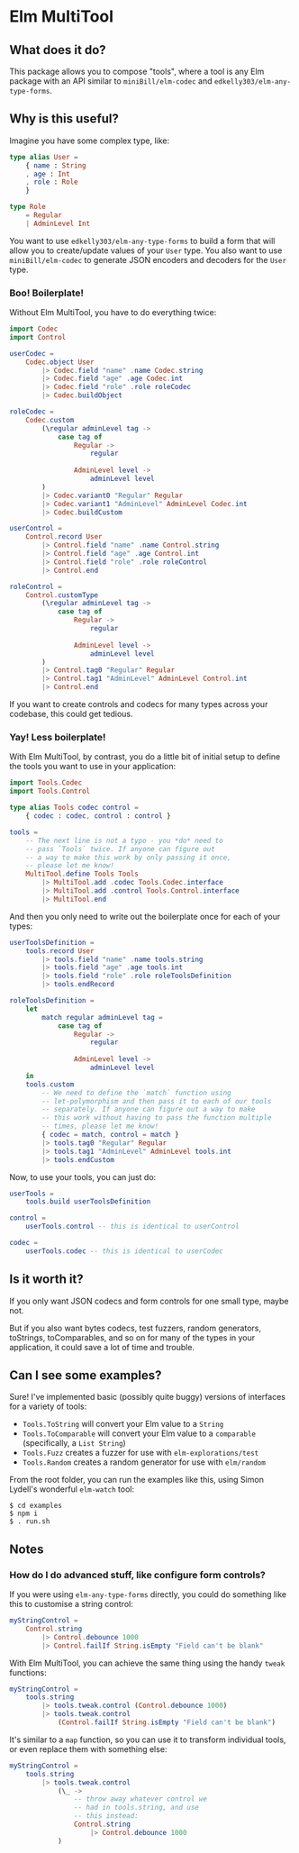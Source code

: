 # Elm MultiTool

## What does it do?

This package allows you to compose "tools", where a tool is any Elm package with an API 
similar to `miniBill/elm-codec` and `edkelly303/elm-any-type-forms`.

## Why is this useful?

Imagine you have some complex type, like:

```elm
type alias User = 
    { name : String
    , age : Int
    , role : Role
    }

type Role 
    = Regular
    | AdminLevel Int
```

You want to use `edkelly303/elm-any-type-forms` to build a form 
that will allow you to create/update values of your `User` type. You also 
want to use `miniBill/elm-codec` to generate JSON encoders and decoders for the 
`User` type.

### Boo! Boilerplate!

Without Elm MultiTool, you have to do everything twice:

```elm
import Codec
import Control

userCodec = 
    Codec.object User
        |> Codec.field "name" .name Codec.string
        |> Codec.field "age" .age Codec.int
        |> Codec.field "role" .role roleCodec
        |> Codec.buildObject

roleCodec =
    Codec.custom 
        (\regular adminLevel tag ->
            case tag of 
                Regular -> 
                    regular
                
                AdminLevel level -> 
                    adminLevel level
        )
        |> Codec.variant0 "Regular" Regular
        |> Codec.variant1 "AdminLevel" AdminLevel Codec.int
        |> Codec.buildCustom

userControl = 
    Control.record User
        |> Control.field "name" .name Control.string
        |> Control.field "age" .age Control.int
        |> Control.field "role" .role roleControl
        |> Control.end

roleControl =
    Control.customType
        (\regular adminLevel tag ->
            case tag of 
                Regular -> 
                    regular
               
                AdminLevel level -> 
                    adminLevel level
        )
        |> Control.tag0 "Regular" Regular
        |> Control.tag1 "AdminLevel" AdminLevel Control.int
        |> Control.end
```
If you want to create controls and codecs for many types across your codebase, this could get tedious.

### Yay! Less boilerplate!

With Elm MultiTool, by contrast, you do a little bit of initial setup to define the tools you want to use in your application:

```elm
import Tools.Codec
import Tools.Control

type alias Tools codec control = 
    { codec : codec, control : control }

tools =
    -- The next line is not a typo - you *do* need to 
    -- pass `Tools` twice. If anyone can figure out 
    -- a way to make this work by only passing it once, 
    -- please let me know!
    MultiTool.define Tools Tools 
        |> MultiTool.add .codec Tools.Codec.interface
        |> MultiTool.add .control Tools.Control.interface
        |> MultiTool.end
```

And then you only need to write out the boilerplate once for each of your types:

```elm
userToolsDefinition = 
    tools.record User
        |> tools.field "name" .name tools.string
        |> tools.field "age" .age tools.int
        |> tools.field "role" .role roleToolsDefinition
        |> tools.endRecord

roleToolsDefinition =
    let
        match regular adminLevel tag =
            case tag of 
                Regular -> 
                    regular
                    
                AdminLevel level -> 
                    adminLevel level
    in
    tools.custom 
        -- We need to define the `match` function using 
        -- let-polymorphism and then pass it to each of our tools 
        -- separately. If anyone can figure out a way to make 
        -- this work without having to pass the function multiple 
        -- times, please let me know!
        { codec = match, control = match } 
        |> tools.tag0 "Regular" Regular
        |> tools.tag1 "AdminLevel" AdminLevel tools.int
        |> tools.endCustom
```

Now, to use your tools, you can just do:

```elm
userTools = 
    tools.build userToolsDefinition

control = 
    userTools.control -- this is identical to userControl

codec = 
    userTools.codec -- this is identical to userCodec
```

## Is it worth it?

If you only want JSON codecs and form controls for one small type, maybe not. 

But if you also want bytes codecs, test fuzzers, random generators, toStrings, toComparables, and so on for many of the types in your application, it could save a lot of time and trouble.

## Can I see some examples?

Sure! I've implemented basic (possibly quite buggy) versions of interfaces for a variety of tools: 
* `Tools.ToString` will convert your Elm value to a `String`
* `Tools.ToComparable` will convert your Elm value to a `comparable` (specifically, a `List String`)
* `Tools.Fuzz` creates a fuzzer for use with `elm-explorations/test`
* `Tools.Random` creates a random generator for use with `elm/random`

From the root folder, you can run the examples like this, using Simon Lydell's wonderful `elm-watch` tool:

```console
$ cd examples
$ npm i
$ . run.sh
```

## Notes

### How do I do advanced stuff, like configure form controls?

If you were using `elm-any-type-forms` directly, you could do something like this to customise a string control:

```elm
myStringControl = 
    Control.string
        |> Control.debounce 1000
        |> Control.failIf String.isEmpty "Field can't be blank"
```

With Elm MultiTool, you can achieve the same thing using the handy `tweak` functions:

```elm
myStringControl = 
    tools.string
        |> tools.tweak.control (Control.debounce 1000)
        |> tools.tweak.control 
            (Control.failIf String.isEmpty "Field can't be blank")
```
It's similar to a `map` function, so you can use it to transform individual tools, or even replace them with something else:

```elm
myStringControl = 
    tools.string
        |> tools.tweak.control 
            (\_ -> 
                -- throw away whatever control we 
                -- had in tools.string, and use 
                -- this instead:
                Control.string
                    |> Control.debounce 1000
            )
```
